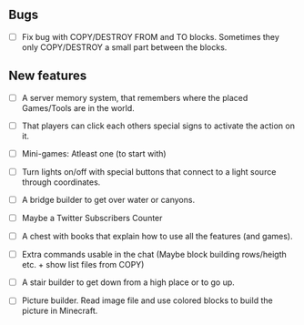 ## Bugs ##
- [ ] Fix bug with COPY/DESTROY FROM and TO blocks. Sometimes they only COPY/DESTROY a small part between the blocks.

## New features ##
- [ ] A server memory system, that remembers where the placed Games/Tools are in the world.
- [ ] That players can click each others special signs to activate the action on it.
- [ ] Mini-games: Atleast one (to start with)
- [ ] Turn lights on/off with special buttons that connect to a light source through coordinates.
- [ ] A bridge builder to get over water or canyons.
- [ ] Maybe a Twitter Subscribers Counter
- [ ] A chest with books that explain how to use all the features (and games).
- [ ] Extra commands usable in the chat (Maybe block building rows/heigth etc. + show list files from COPY)
- [ ] A stair builder to get down from a high place or to go up.
- [ ] Picture builder. Read image file and use colored blocks to build the picture in Minecraft.

